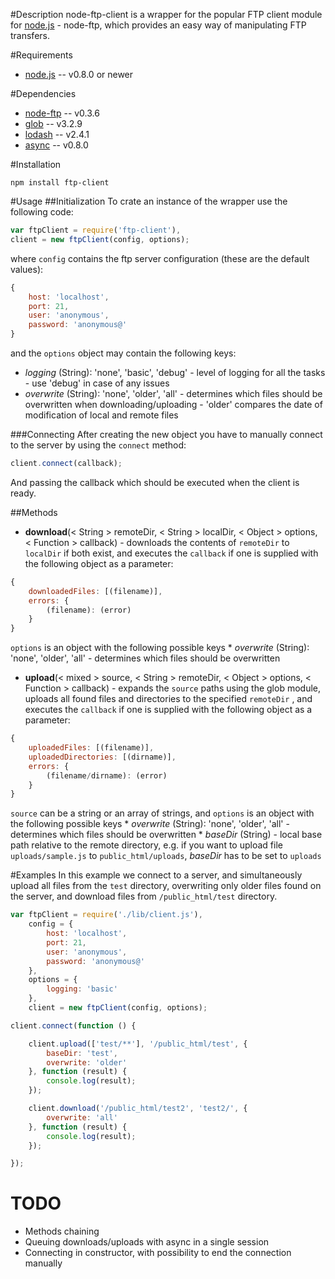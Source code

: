 #Description
node-ftp-client is a wrapper for the popular FTP client module for [node.js](http://nodejs.org/) - node-ftp, which
provides an easy way of manipulating FTP transfers.


#Requirements

* [node.js](http://nodejs.org/) -- v0.8.0 or newer


#Dependencies

* [node-ftp](https://github.com/mscdex/node-ftp) -- v0.3.6
* [glob](https://github.com/isaacs/node-glob) -- v3.2.9
* [lodash](https://github.com/lodash/lodash-node) -- v2.4.1
* [async](https://github.com/caolan/async) -- v0.8.0

#Installation

    npm install ftp-client

#Usage
##Initialization
To crate an instance of the wrapper use the following code:

```javascript
var ftpClient = require('ftp-client'),
client = new ftpClient(config, options);
```

where `config` contains the ftp server configuration (these are the default values):
```javascript
{
    host: 'localhost',
    port: 21,
    user: 'anonymous',
    password: 'anonymous@'
}
```

and the `options` object may contain the following keys:

* *logging* (String): 'none', 'basic', 'debug' - level of logging for all the tasks - use 'debug' in case of any issues
* *overwrite* (String): 'none', 'older', 'all' - determines which files should be overwritten when downloading/uploading - 'older' compares the date of modification of local and remote files

###Connecting
After creating the new object you have to manually connect to the server by using the `connect` method:
```javascript
client.connect(callback);
```
And passing the callback which should be executed when the client is ready.

##Methods
* **download**(< String > remoteDir, < String > localDir, < Object > options, < Function > callback) - downloads the contents
of `remoteDir` to `localDir` if both exist, and executes the `callback` if one is supplied with the following object as a parameter:
```javascript
{
    downloadedFiles: [(filename)],
    errors: {
        (filename): (error)
    }
}
```
`options` is an object with the following possible keys
    * *overwrite* (String): 'none', 'older', 'all' - determines which files should be overwritten

* **upload**(< mixed > source, < String > remoteDir, < Object > options, < Function > callback) - expands the `source` paths
using the glob module, uploads all found files and directories to the specified `remoteDir` , and executes the `callback`
if one is supplied with the following object as a parameter:
```javascript
{
    uploadedFiles: [(filename)],
    uploadedDirectories: [(dirname)],
    errors: {
        (filename/dirname): (error)
    }
}
```
`source` can be a string or an array of strings, and
`options` is an object with the following possible keys
    * *overwrite* (String): 'none', 'older', 'all' - determines which files should be overwritten
    * *baseDir* (String) - local base path relative to the remote directory, e.g. if you want to upload file
    `uploads/sample.js` to `public_html/uploads`, *baseDir* has to be set to `uploads`

#Examples
In this example we connect to a server, and simultaneously upload all files from the `test` directory, overwriting only
older files found on the server, and download files from `/public_html/test` directory.

```javascript
var ftpClient = require('./lib/client.js'),
    config = {
        host: 'localhost',
        port: 21,
        user: 'anonymous',
        password: 'anonymous@'
    },
    options = {
        logging: 'basic'
    },
    client = new ftpClient(config, options);

client.connect(function () {

    client.upload(['test/**'], '/public_html/test', {
        baseDir: 'test',
        overwrite: 'older'
    }, function (result) {
        console.log(result);
    });

    client.download('/public_html/test2', 'test2/', {
        overwrite: 'all'
    }, function (result) {
        console.log(result);
    });

});
```

TODO
====
* Methods chaining
* Queuing downloads/uploads with async in a single session
* Connecting in constructor, with possibility to end the connection manually